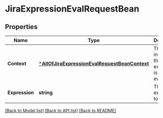 # JiraExpressionEvalRequestBean

## Properties
Name | Type | Description | Notes
------------ | ------------- | ------------- | -------------
**Context** | [***AllOfJiraExpressionEvalRequestBeanContext**](AllOfJiraExpressionEvalRequestBeanContext.md) | The context in which the Jira expression is evaluated. | [optional] [default to null]
**Expression** | **string** | The Jira expression to evaluate. | [default to null]

[[Back to Model list]](../README.md#documentation-for-models) [[Back to API list]](../README.md#documentation-for-api-endpoints) [[Back to README]](../README.md)

